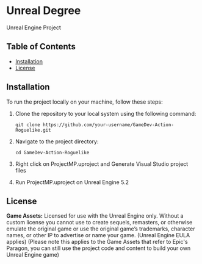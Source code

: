 # Unreal Degree
Unreal Engine Project

## Table of Contents

- [Installation](#installation)
- [License](#license)

## Installation

To run the project locally on your machine, follow these steps:

1. Clone the repository to your local system using the following command:

   ```shell
   git clone https://github.com/your-username/GameDev-Action-Roguelike.git
   ```

2. Navigate to the project directory:

   ```shell
   cd GameDev-Action-Roguelike
   ```

3. Right click on ProjectMP.uproject and Generate Visual Studio project files

4. Run ProjectMP.uproject on Unreal Engine 5.2

## License

**Game Assets:** Licensed for use with the Unreal Engine only. Without a custom license you cannot use to create sequels, remasters, or otherwise emulate the original game or use the original game’s trademarks, character names, or other IP to advertise or name your game. (Unreal Engine EULA applies) (Please note this applies to the Game Assets that refer to Epic's Paragon, you can still use the project code and content to build your own Unreal Engine game)